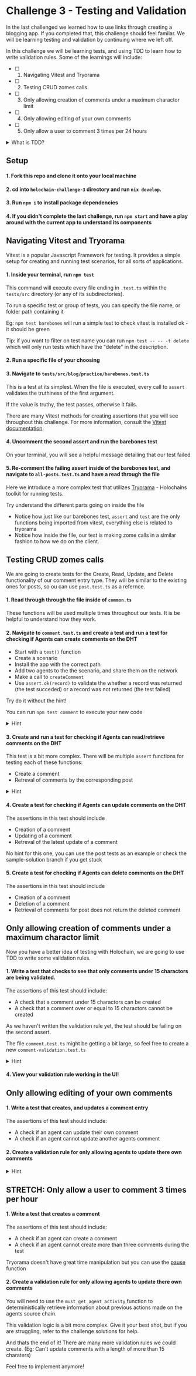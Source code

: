 # Challenge 3 - Testing and Validation

In the last challenged we learned how to use links through creating a blogging app. If you completed that, this challenge should feel familar. We will be learning testing and validation by continuing where we left off.

In this challenge we will be learning tests, and using TDD to learn how to write validation rules. Some of the learnings will include:

- [ ] 1. Navigating Vitest and Tryorama
- [ ] 2. Testing CRUD zomes calls.
- [ ] 3. Only allowing creation of comments under a maximum charactor limit
- [ ] 4. Only allowing editing of your own comments
- [ ] 5. Only allow a user to comment 3 times per 24 hours

<details>
<summary>
What is TDD?
</summary>
Test-Driven Development (TDD) is a coding approach where you write tests for your features before writing the actual code. It works in short cycles: you start by writing a test for a small part of the feature, then write the code to make the test pass.

As you continue developing your app, you can also continue testing the code in the previous tests you wrote, to make sure that you haven't broken something along the way.

</details>

## Setup

#### 1. Fork this repo and clone it onto your local machine

#### 2. cd into `holochain-challenge-3` directory and run `nix develop`.

#### 3. Run `npm i` to install package dependencies

#### 4. If you didn't complete the last challenge, run `npm start` and have a play around with the current app to understand its components

## Navigating Vitest and Tryorama

Vitest is a popular Javascript Framework for testing. It provides a simple setup for creating and running test scenarios, for all sorts of applications.

#### 1. Inside your terminal, run `npm test`

This command will execute every file ending in `.test.ts` within the `tests/src` directory (or any of its subdirectories). 

To run a specific test or group of tests, you can specify the file name, or folder path containing it

Eg: `npm test barebones` will run a simple test to check vitest is installed ok - it should be green

Tip: if you want to filter on test name you can run
`npm test -- -- -t delete` which will only run tests which have the "delete" in the description.

#### 2. Run a specific file of your choosing


#### 3. Navigate to `tests/src/blog/practice/barebones.test.ts`

This is a test at its simplest. When the file is executed, every call to `assert` validates the truthiness of the first argument.

If the value is truthy, the test passes, otherwise it fails.

There are many Vitest methods for creating assertions that you will see throughout this challenge. For more information, consult the [Vitest documentation](https://vitest.dev/api/assert.html).

#### 4. Uncomment the second assert and run the barebones test

On your terminal, you will see a helpful message detailing that our test failed

#### 5. Re-comment the failing assert inside of the barebones test, and navigate to `all-posts.test.ts` and have a read through the file

Here we introduce a more complex test that utilizes [Tryorama](https://github.com/holochain/tryorama/blob/main/docs/tryorama.md) - Holochains toolkit for running tests.

Try understand the different parts going on inside the file

- Notice how just like our barebones test, `assert` and `test` are the only functions being imported from vitest, everything else is related to tryorama
- Notice how inside the file, our test is making zome calls in a similar fashion to how we do on the client.

## Testing CRUD zomes calls

We are going to create tests for the Create, Read, Update, and Delete functionality of our comment entry type. They will be similar to the existing ones for posts, so ou can use `post.test.ts` as a refernce.

#### 1. Read through through the file inside of `common.ts`

These functions will be used multiple times throughout our tests. It is be helpful to understand how they work.

#### 2. Navigate to `comment.test.ts` and create a test and run a test for checking if Agents can create comments on the DHT

- Start with a `test()` function
- Create a scenario
- Install the app with the correct path
- Add two agents to the the scenario, and share them on the network
- Make a call to `createComment`
- Use `assert.ok(record)` to validate the whether a record was returned (the test succeded) or a record was not returned (the test failed)

Try do it without the hint! 

You can run `npm test comment` to execute your new code

<details>
<summary>
Hint
</summary>

```ts
test('create Comment', async () => {
  await runScenario(async (scenario) => {
    // Construct proper paths for your app.
    const testAppPath = process.cwd() + '/../workdir/testing-and-validation.happ'

    // Set up the app to be installed
    const appSource = { appBundleSource: { path: testAppPath } }

    // Add 2 players with the test app to the Scenario. The returned players
    // can be destructured.
    const [alice, bob] = await scenario.addPlayersWithApps([
      appSource,
      appSource,
    ])

    // Shortcut peer discovery through gossip and register all agents in every
    // conductor of the scenario.
    await scenario.shareAllAgents()

    // Alice creates a Comment
    const record: Record = await createComment(alice.cells[0])
    assert.ok(record)
  })
})
```

</details>

#### 3. Create and run a test for checking if Agents can read/retrieve comments on the DHT

This test is a bit more complex. There will be multiple `assert` functions for testing each of these functions:

- Create a comment
- Retreval of comments by the corresponding post

<details>
<summary>
Hint 
</summary>

```ts
test('create and read Comment', async () => {
  await runScenario(async (scenario) => {
    // Construct proper paths for your app.
    const testAppPath = process.cwd() + '/../workdir/testing-and-validation.happ'

    // Set up the app to be installed
    const appSource = { appBundleSource: { path: testAppPath } }

    // Add 2 players with the test app to the Scenario. The returned players
    // can be destructured.
    const [alice, bob] = await scenario.addPlayersWithApps([
      appSource,
      appSource,
    ])

    // Shortcut peer discovery through gossip and register all agents in every
    // conductor of the scenario.
    await scenario.shareAllAgents()


    const sample = await sampleComment(alice.cells[0])
    // Alice creates a Comment
    const record: Record = await createComment(alice.cells[0], sample);
    assert.ok(record);

    // Wait for the created entry to be propagated to the other node.
    await dhtSync([alice, bob], alice.cells[0].cell_id[0])

    // Bob gets the created Comment
    // Bob gets the Posts for the new Comment
    let linksToPosts: Link[] = await bob.cells[0].callZome({
      zome_name: "blog",
      fn_name: "get_comments_for_post",
      payload: sample.post_hash,
    });
    assert.equal(linksToPosts.length, 1);
    assert.deepEqual(linksToPosts[0].target, record.signed_action.hashed.hash);
  })
})
```
</details>


#### 4. Create a test for checking if Agents can update comments on the DHT

The assertions in this test should include

- Creation of a comment
- Updating of a comment
- Retreval of the latest update of a comment

No hint for this one, you can use the post tests as an example or check the sample-solution branch if you get stuck

#### 5. Create a test for checking if Agents can delete comments on the DHT

The assertions in this test should include

- Creation of a comment
- Deletion of a comment
- Retrieval of comments for post does not return the deleted comment

## Only allowing creation of comments under a maximum charactor limit

Now you have a better idea of testing with Holochain, we are going to use TDD to write some validation rules.

#### 1. Write a test that checks to see that only comments under 15 charactors are being validated.

The assertions of this test should include:

- A check that a comment under 15 charactors can be created
- A check that a comment over or equal to 15 charactors cannot be created

As we haven't written the validation rule yet, the test should be failing on the second assert.

The file `comment.test.ts` might be getting a bit large, so feel free to create a new `comment-validation.test.ts`

<details>
<summary>
Hint
</summary>
```ts
test('create comment >= max length', async () => {
  await runScenario(async (scenario) => {
    // Construct proper paths for your app.
    const testAppPath = process.cwd() + '/../workdir/testing-and-validation.happ'

    // Set up the app to be installed
    const appSource = { appBundleSource: { path: testAppPath } }

    // Add 2 players with the test app to the Scenario. The returned players
    // can be destructured.
    const [alice, bob] = await scenario.addPlayersWithApps([
      appSource,
      appSource,
    ])

    // Shortcut peer discovery through gossip and register all agents in every
    // conductor of the scenario.
    await scenario.shareAllAgents()

    // Alice creates a Comment
    // Create a post for the comment with a content of < 15 characters
    let record: Record = await createComment(alice.cells[0], {
      content: 'Short comment',
      post_hash: (await createPost(alice.cells[0])).signed_action.hashed.hash,
      author: alice.cells[0].cell_id[1],
    })
    assert.ok(record)

    // Create a new post for the comment with a content of >= 15 characters
    // Alice attempts to create a Comment
    // Expect createComment to throw an error due to validation failure
    await expect(async () => {
      await createComment(alice.cells[0], {
        content: 'Very very long comment',
        post_hash: (await createPost(alice.cells[0])).signed_action.hashed.hash,
        author: alice.cells[0].cell_id[1],
      })
    }).rejects.toThrow('Source chain error')
  })
})
```
</details>

#### 2. Navigate to `dnas/blog/zomes/integrity/blog/src/comment.rs`

The file contains many functions for implementing validation rules, however you will notice that in most of the functions, there isn't alot going on.

#### 3. Implement a validation rule to make sure that the content of the comment attempting to be created is < 15 charactors long

Validation rules may seem like they are complicated, but under the hood, they are simple logical checks.

- To fail a validation check, return `Ok(ValidateCallbackResult::Invalid())`.
- To Pass validation check, return `Ok(ValidateCallbackResult::Valid)`.

<details>
<summary>
Hint
</summary>

Add the following to the end of your `validate_create_comment`  function

```rust
match comment.content.chars().count() < 15 {
    true => Ok(ValidateCallbackResult::Valid),
    false => 
        Ok(
            ValidateCallbackResult::Invalid(
                "Validation Error: Comment is >= 15 charactors!".to_string()
            )
        ),
}
```

Notice that you would need a similar check in the validate_update_comment to fully enforce the rule

</details>

#### 4. View your validation rule working in the UI!

## Only allowing editing of your own comments

#### 1. Write a test that creates, and updates a comment entry

The assertions of this test should include:

- A check if an agent can update their own comment
- A check if an agent cannot update another agents comment

#### 2. Create a validation rule for only allowing agents to update there own comments

<details>
<summary>
Hint
</summary>

`record.action().author()` retrieves the public key of the author of the action. The reason we compare against it instead of `Comment.author`, is because we can't trust the value of `Comment.author`, -it could've been modified by the client.

```rust
pub fn validate_update_comment(
    _action: Update,
    _comment: Comment,
    _original_action: EntryCreationAction,
    _original_comment: Comment
) -> ExternResult<ValidateCallbackResult> {
    let _record = must_get_valid_record(_comment.post_hash.clone())?;
    let author = _original_action.author().clone();

    match author == _comment.author && author == _action.author {
        true => Ok(ValidateCallbackResult::Valid),
        false =>
            Ok(
                ValidateCallbackResult::Invalid(
                    "Comment can only be edited by the original author".to_string()
                )
            ),
    }
}
```

</details>

## STRETCH: Only allow a user to comment 3 times per hour

#### 1. Write a test that creates a comment

The assertions of this test should include:

- A check if an agent can create a comment
- A check if an agent cannot create more than three comments during the test

Tryorama doesn't have great time manipulation but you can use the [pause](https://github.com/holochain/tryorama/blob/main/docs/tryorama.pause.md) function 

#### 2. Create a validation rule for only allowing agents to update there own comments

You will need to use the `must_get_agent_activity` function to deterministically retrieve information about previous actions made on the agents source chain.

This validation logic is a bit more complex. Give it your best shot, but if you are struggling, refer to the challenge solutions for help.

And thats the end of it! There are many more validation rules we could create. (Eg: Can't update comments with a length of more than 15 charaters)

Feel free to implement anymore!
